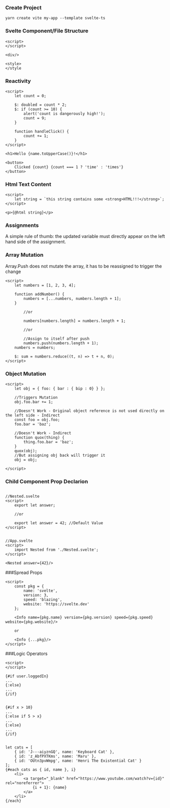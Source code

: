 ### Create Project
```
yarn create vite my-app --template svelte-ts
```





### Svelte Component/File Structure

```svelte 
<script>
</script>

<div/>

<style>
</style
```

### Reactivity
```svelte
<script>
	let count = 0;
  
	$: doubled = count * 2;
  	$: if (count >= 10) {
		alert('count is dangerously high!');
		count = 9;
	}

	function handleClick() {
		count += 1;
	}
</script>

<h1>Hello {name.toUpperCase()}!</h1>

<button>
	Clicked {count} {count === 1 ? 'time' : 'times'}
</button>
```

### Html Text Content
```svelte
<script>
	let string = `this string contains some <strong>HTML!!!</strong>`;
</script>

<p>{@html string}</p>
```

### Assignments
A simple rule of thumb: the updated variable must directly appear on the left hand side of the assignment.


### Array Mutation
Array.Push does not mutate the array, it has to be reassigned to trigger the change
```svelte
<script>
	let numbers = [1, 2, 3, 4];

	function addNumber() {
		numbers = [...numbers, numbers.length + 1];
	}
    
    	//or
    
    	numbers[numbers.length] = numbers.length + 1;
    
    	//or
    
    	//Assign to itself after push
    	numbers.push(numbers.length + 1);
	numbers = numbers;	

	$: sum = numbers.reduce((t, n) => t + n, 0);
</script>
```



### Object Mutation
```svelte
<script>
	let obj = { foo: { bar : { bip : 0} } };
	
	//Triggers Mutation
	obj.foo.bar += 1;

	//Doesn't Work - Original object reference is not used directly on the left side - Indirect
	const foo = obj.foo;
	foo.bar = 'baz';

	//Doesn't Work - Indirect
	function quox(thing) {
		thing.foo.bar = 'baz';
	}
	quox(obj);
	//But assigning obj back will trigger it
	obj = obj;
	
</script>
```

### Child Component Prop Declarion
```svelte

//Nested.svelte
<script>
	export let answer;
	
	//or
	
	export let answer = 42; //Default Value
</script>


//App.svelte
<script>
	import Nested from './Nested.svelte';
</script>

<Nested answer={42}/>
```

###Spread Props
```svelte
<script>
	const pkg = {
		name: 'svelte',
		version: 3,
		speed: 'blazing',
		website: 'https://svelte.dev'
	};
	
	<Info name={pkg.name} version={pkg.version} speed={pkg.speed} website={pkg.website}/>
	
	or 
	
	<Info {...pkg}/>
</script>
```

###Logic Operators
```svelte
<script>
</script>

{#if user.loggedIn}
...
{:else}
...
{/if}


{#if x > 10}
...
{:else if 5 > x}
...
{:else}
...
{/if}


let cats = [
	{ id: 'J---aiyznGQ', name: 'Keyboard Cat' },
	{ id: 'z_AbfPXTKms', name: 'Maru' },
	{ id: 'OUtn3pvWmpg', name: 'Henri The Existential Cat' }
];
{#each cats as { id, name }, i}
	<li>
		<a target="_blank" href="https://www.youtube.com/watch?v={id}" rel="noreferrer">
			{i + 1}: {name}
		</a>
	</li>
{/each}


```

